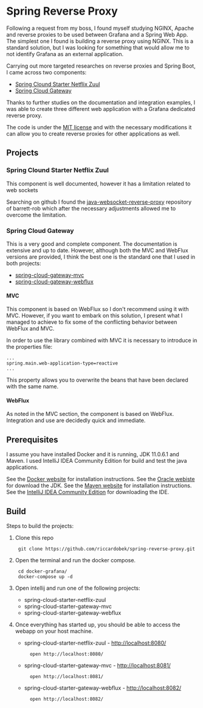 # Spring Reverse Proxy

Following a request from my boss, I found myself studying NGINX, Apache and reverse proxies to be used between Grafana and a Spring Web App.
The simplest one I found is building a reverse proxy using NGINX. This is a standard solution, but I was looking for something that would allow me to not identify Grafana as an external application. 

Carrying out more targeted researches on reverse proxies and Spring Boot, I came across two components:

- [Spring Clound Starter Netflix Zuul](https://cloud.spring.io/spring-cloud-netflix/reference/html/)
- [Spring Cloud Gateway](https://docs.spring.io/spring-cloud-gateway/docs/current/reference/html/)

Thanks to further studies on the documentation and integration examples, I was able to create three different web application with a Grafana dedicated reverse proxy.

The code is under the [MIT license](./LICENSE.md) and with the necessary modifications it can allow you to create reverse proxies for other applications as well.

## Projects

### Spring Clound Starter Netflix Zuul

This component is well documented, however it has a limitation related to web sockets

Searching on github I found the [java-websocket-reverse-proxy](https://github.com/barrett-rob/java-websocket-reverse-proxy) repository of barrett-rob which after the necessary adjustments allowed me to overcome the limitation.

### Spring Cloud Gateway

This is a very good and complete component. The documentation is extensive and up to date. However, although both the MVC and WebFlux versions are provided, I think the best one is the standard one that I used in both projects: 

- [spring-cloud-gateway-mvc](./spring-cloud-starter-gateway-mvc/)
- [spring-cloud-gateway-webflux](./spring-cloud-starter-gateway-webflux/)

#### MVC

This component is based on WebFlux so I don't recommend using it with MVC. However, if you want to embark on this solution, I present what I managed to achieve to fix some of the conflicting behavior between WebFlux and MVC.

In order to use the library combined with MVC it is necessary to introduce in the properties file:

    ...
    spring.main.web-application-type=reactive
    ...

This property allows you to overwrite the beans that have been declared with the same name.

#### WebFlux

As noted in the MVC section, the component is based on WebFlux. Integration and use are decidedly quick and immediate.

## Prerequisites

I assume you have installed Docker and it is running, JDK 11.0.6.1 and Maven. 
I used IntelliJ IDEA Community Edition for build and test the java applications.

See the [Docker website](http://www.docker.io/gettingstarted/#h_installation) for installation instructions.
See the [Oracle webiste](https://www.oracle.com/it/java/technologies/javase/jdk11-archive-downloads.html) for download the JDK.
See the [Maven website](https://maven.apache.org/) for installation instructions.
See the [IntelliJ IDEA Community Edition](https://www.jetbrains.com/idea/download/#section=windows) for downloading the IDE.

## Build

Steps to build the projects:

1. Clone this repo

        git clone https://github.com/riccardobek/spring-reverse-proxy.git

2. Open the terminal and run the docker compose.

        cd docker-grafana/
        docker-compose up -d

3. Open intellij and run one of the following projects:
    
    - spring-cloud-starter-netflix-zuul
    - spring-cloud-starter-gateway-mvc
    - spring-cloud-starter-gateway-webflux

6. Once everything has started up, you should be able to access the webapp on your host machine.
    
    - spring-cloud-starter-netflix-zuul - [http://localhost:8080/](http://localhost:8080/)
    
            open http://localhost:8080/

    - spring-cloud-starter-gateway-mvc - [http://localhost:8081/](http://localhost:8081/)
    
            open http://localhost:8081/

    - spring-cloud-starter-gateway-webflux - [http://localhost:8082/](http://localhost:8082/)
    
            open http://localhost:8082/

